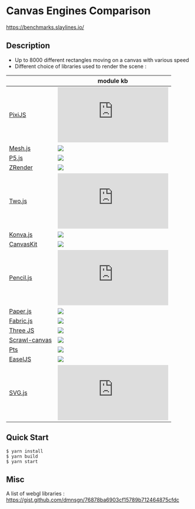 # Canvas Engines Comparison

https://benchmarks.slaylines.io/

## Description

- Up to 8000 different rectangles moving on a canvas with various speed
- Different choice of libraries used to render the scene : 


|                                                           | module kb  |
|-----------------------------------------------------------|------------|
|[PixiJS](https://www.pixijs.com)                           | ![](https://badgen.net/bundlephobia/min/pixi.js) |
|[Mesh.js](https://github.com/mesh-js/mesh.js)              | ![](https://badgen.net/bundlephobia/min/@mesh.js/core) |
|[P5.js](https://p5js.org)                                  | ![](https://badgen.net/bundlephobia/min/p5) |
|[ZRender](https://github.com/ecomfe/zrender)               | ![](https://badgen.net/bundlephobia/min/zrender) |
|[Two.js](https://two.js.org/)                              | ![](https://badgen.net/bundlephobia/min/two.js) |
|[Konva.js](https://konvajs.org/)                           | ![](https://badgen.net/bundlephobia/min/konva) |
|[CanvasKit](https://skia.org/docs/user/modules/canvaskit/) | ![](https://badgen.net/bundlephobia/min/canvaskit-wasm) |
|[Pencil.js](https://pencil.js.org/)                        | ![](https://badgen.net/bundlephobia/min/pencil.js) |
|[Paper.js](http://paperjs.org/)                            | ![](https://badgen.net/bundlephobia/min/paper) |
|[Fabric.js](http://fabricjs.com/)                          | ![](https://badgen.net/bundlephobia/min/fabric) |
|[Three JS](https://threejs.org/)                           | ![](https://badgen.net/bundlephobia/min/three) |
|[Scrawl-canvas](https://scrawl-v8.rikweb.org.uk/)          | ![](https://badgen.net/bundlephobia/min/scrawl-canvas) |
|[Pts](https://github.com/williamngan/pts)                  | ![](https://badgen.net/bundlephobia/min/pts) |
|[EaselJS](https://github.com/CreateJS/EaselJS)             | ![](https://badgen.net/bundlephobia/min/@createjs/easeljs) |
|[SVG.js](https://github.com/svgdotjs/svg.js)               | ![](https://badgen.net/bundlephobia/min/@svgdotjs/svg.js) |


## Quick Start

```
$ yarn install
$ yarn build
$ yarn start
```


## Misc

A list of webgl libraries : https://gist.github.com/dmnsgn/76878ba6903cf15789b712464875cfdc